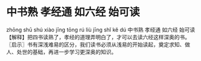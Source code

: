 # 中书熟     孝经通     如六经     始可读

zhōng shū shú 	xiào jīng tōng 	rú liù jīng 	shǐ kě dú
中书熟 	孝经通 	如六经 	始可读
【解释】把四书读熟了，孝经的道理弄明白了，才可以去读六经这样深奥的书。
〖启示〗书有深浅难易的区分，我们读书必须从浅易的开始读起，奠定求知、做人、处世的基础，再进一步学习更深奥的知识。
